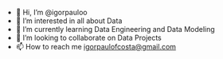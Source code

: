 - 👋 Hi, I’m @igorpauloo
- 👀 I’m interested in all about Data
- 🌱 I’m currently learning Data Engineering and Data Modeling
- 💞️ I’m looking to collaborate on Data Projects
- 📫 How to reach me igorpaulofcosta@gmail.com
